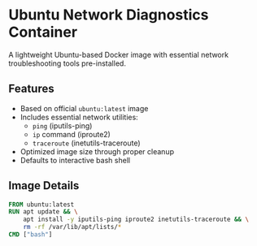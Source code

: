 # Ubuntu Network Diagnostics Container

A lightweight Ubuntu-based Docker image with essential network troubleshooting tools pre-installed.

## Features

- Based on official `ubuntu:latest` image
- Includes essential network utilities:
  - `ping` (iputils-ping)
  - `ip` command (iproute2)
  - `traceroute` (inetutils-traceroute)
- Optimized image size through proper cleanup 
- Defaults to interactive bash shell

## Image Details

```dockerfile
FROM ubuntu:latest
RUN apt update && \
    apt install -y iputils-ping iproute2 inetutils-traceroute && \
    rm -rf /var/lib/apt/lists/*
CMD ["bash"]
